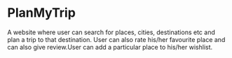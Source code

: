 # PlanMyTrip
A website where user can search for places, cities, destinations etc and plan a trip to that destination. User can also rate his/her favourite place and can also give review.User can add a particular place to his/her wishlist.
